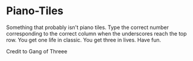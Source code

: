 # Piano-Tiles

Something that probably isn't piano tiles.
Type the correct number corresponding to the correct column when the underscores reach the top row. 
You get one life in classic. You get three in lives. Have fun.

Credit to Gang of Threee
